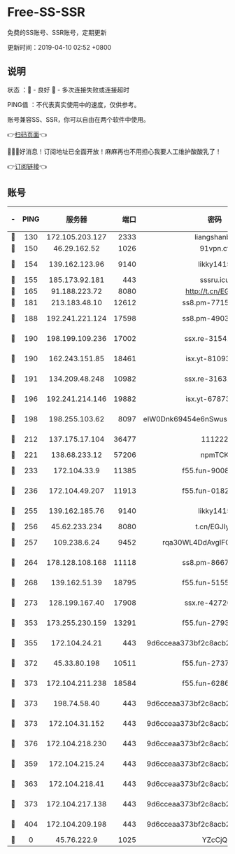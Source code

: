 # Free-SS-SSR

免费的SS账号、SSR账号，定期更新

更新时间：2019-04-10 02:52 +0800

## 说明

状态     ：🙂 - 良好 🙁 - 多次连接失败或连接超时

PING值   ：不代表真实使用中的速度，仅供参考。

账号兼容SS、SSR，你可以自由在两个软件中使用。

👉[扫码页面](https://liesauer.github.io/Free-SS-SSR/)👈

🎉🎉🎉好消息！订阅地址已全面开放！麻麻再也不用担心我要人工维护酸酸乳了！

👉[订阅链接](https://www.liesauer.net/yogurt/subscribe?ACCESS_TOKEN=DAYxR3mMaZAsaqUb)👈

## 账号

|-|PING|服务器|端口|密码|加密方式|区域|
|:----:|:----:|:-----:|-----:|:----:|:----:|:----:|
|🙂|130|172.105.203.127|2333|liangshanbo|chacha20|JP|
|🙂|150|46.29.162.52|1026|91vpn.cf|rc4-md5|RU|
|🙂|154|139.162.123.96|9140|likky1415|aes-256-cfb|JP|
|🙂|155|185.173.92.181|443|sssru.icu|rc4-md5|RU|
|🙂|165|91.188.223.72|8080|http://t.cn/EGJIyrl|rc4-md5|RU|
|🙂|181|213.183.48.10|12612|ss8.pm-77157526|rc4-md5|RU|
|🙂|188|192.241.221.124|17598|ss8.pm-49031433|aes-256-cfb|US|
|🙂|190|198.199.109.236|17002|ssx.re-31541673|aes-256-cfb|US|
|🙂|190|162.243.151.85|18461|isx.yt-81093272|aes-256-cfb|US|
|🙂|191|134.209.48.248|10982|ssx.re-31631414|aes-256-cfb|US|
|🙂|196|192.241.214.146|19882|isx.yt-67873078|aes-256-cfb|US|
|🙂|198|198.255.103.62|8097|eIW0Dnk69454e6nSwuspv9DmS201tQ0D|aes-256-cfb|US|
|🙂|212|137.175.17.104|36477|111222|aes-256-cfb|US|
|🙂|221|138.68.233.12|57206|npmTCK|rc4-md5|US|
|🙂|233|172.104.33.9|11385|f55.fun-90083695|aes-256-cfb|SG|
|🙂|236|172.104.49.207|11913|f55.fun-01827125|aes-256-cfb|SG|
|🙂|255|139.162.185.76|9140|likky1415|aes-256-cfb|DE|
|🙂|256|45.62.233.234|8080|t.cn/EGJIyrl|rc4-md5|CA|
|🙂|257|109.238.6.24|9452|rqa30WL4DdAvgIFG6Fs3znzTa|aes-256-cfb|FR|
|🙂|264|178.128.108.168|11118|ss8.pm-86671679|aes-256-cfb|SG|
|🙂|268|139.162.51.39|18795|f55.fun-51551874|aes-256-cfb|SG|
|🙂|273|128.199.167.40|17908|ssx.re-42726617|aes-256-cfb|SG|
|🙂|353|173.255.230.159|13291|f55.fun-27934784|aes-256-cfb|US|
|🙂|355|172.104.24.21|443|9d6cceaa373bf2c8acb22e60b6a58be6|aes-256-cfb|US|
|🙂|372|45.33.80.198|10511|f55.fun-27370587|aes-256-cfb|US|
|🙂|373|172.104.211.238|18584|f55.fun-62869034|aes-256-cfb|US|
|🙂|373|198.74.58.40|443|9d6cceaa373bf2c8acb22e60b6a58be6|aes-256-cfb|US|
|🙂|373|172.104.31.152|443|9d6cceaa373bf2c8acb22e60b6a58be6|aes-256-cfb|US|
|🙂|376|172.104.218.230|443|9d6cceaa373bf2c8acb22e60b6a58be6|aes-256-cfb|US|
|🙁|359|172.104.215.24|443|9d6cceaa373bf2c8acb22e60b6a58be6|aes-256-cfb|US|
|🙁|363|172.104.218.41|443|9d6cceaa373bf2c8acb22e60b6a58be6|aes-256-cfb|US|
|🙁|373|172.104.217.138|443|9d6cceaa373bf2c8acb22e60b6a58be6|aes-256-cfb|US|
|🙁|404|172.104.209.198|443|9d6cceaa373bf2c8acb22e60b6a58be6|aes-256-cfb|US|
|🙁|0|45.76.222.9|1025|YZcCjQ|rc4-md5|JP|
